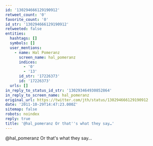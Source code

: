 ```yaml
---
id: '130294666129190912'
retweet_count: '0'
favorite_count: '0'
id_str: '130294666129190912'
retweeted: false
entities:
  hashtags: []
  symbols: []
  user_mentions:
    - name: Hal Pomeranz
      screen_name: hal_pomeranz
      indices:
        - '0'
        - '13'
      id_str: '17226373'
      id: '17226373'
  urls: []
in_reply_to_status_id_str: '130293464930852864'
in_reply_to_screen_name: hal_pomeranz
original_url: https://twitter.com/jth/status/130294666129190912
date: '2011-10-29T14:47:23.000Z'
sitemap: false
robots: noindex
reply: true
title: '@hal_pomeranz Or that''s what they say…'
---
```


@hal_pomeranz Or that's what they say…